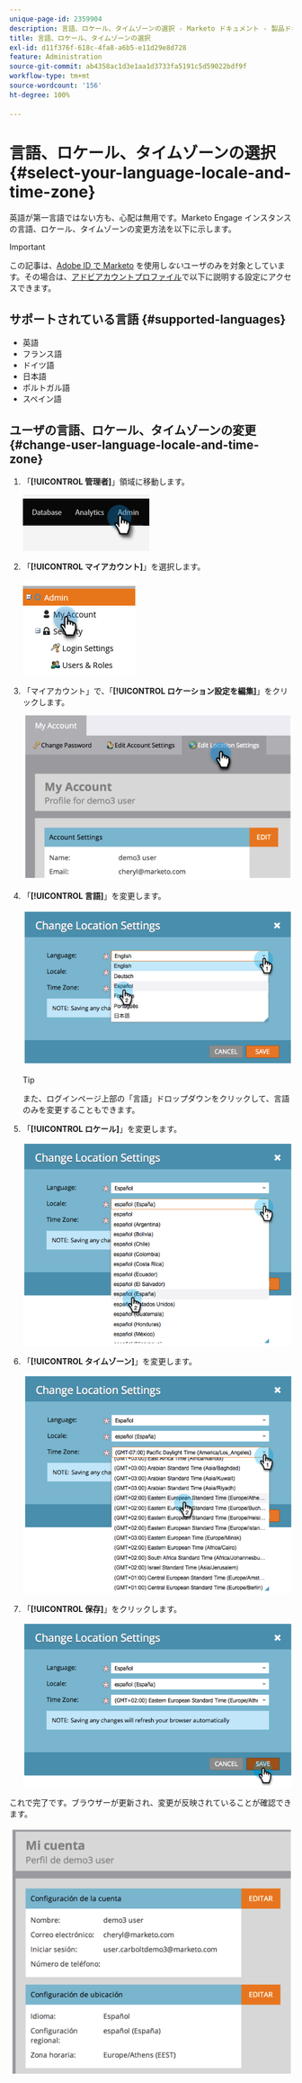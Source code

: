 ```yaml
---
unique-page-id: 2359904
description: 言語、ロケール、タイムゾーンの選択 - Marketo ドキュメント - 製品ドキュメント
title: 言語、ロケール、タイムゾーンの選択
exl-id: d11f376f-618c-4fa8-a6b5-e11d29e8d728
feature: Administration
source-git-commit: ab4358ac1d3e1aa1d3733fa5191c5d59022bdf9f
workflow-type: tm+mt
source-wordcount: '156'
ht-degree: 100%

---
```


# 言語、ロケール、タイムゾーンの選択 {#select-your-language-locale-and-time-zone}

英語が第一言語ではない方も、心配は無用です。Marketo Engage インスタンスの言語、ロケール、タイムゾーンの変更方法を以下に示します。

>[!IMPORTANT]
>
>この記事は、[Adobe ID で Marketo](/help/marketo/product-docs/administration/marketo-with-adobe-identity/adobe-identity-management-overview.md) を使用し&#x200B;_ない_&#x200B;ユーザのみを対象としています。その場合は、[アドビアカウントプロファイル](https://account.adobe.com/profile)で以下に説明する設定にアクセスできます。

## サポートされている言語 {#supported-languages}

* 英語
* フランス語
* ドイツ語
* 日本語
* ポルトガル語
* スペイン語

## ユーザの言語、ロケール、タイムゾーンの変更 {#change-user-language-locale-and-time-zone}

1. 「**[!UICONTROL 管理者]**」領域に移動します。

   ![](assets/select-your-language-locale-and-time-zone-1.png)

1. 「**[!UICONTROL マイアカウント]**」を選択します。

   ![](assets/select-your-language-locale-and-time-zone-2.png)

1. 「マイアカウント」で、「**[!UICONTROL ロケーション設定を編集]**」をクリックします。

   ![](assets/select-your-language-locale-and-time-zone-3.png)

1. 「**[!UICONTROL 言語]**」を変更します。

   ![](assets/select-your-language-locale-and-time-zone-4.png)

   >[!TIP]
   >
   >また、ログインページ上部の「言語」ドロップダウンをクリックして、言語のみを変更することもできます。

1. 「**[!UICONTROL ロケール]**」を変更します。

   ![](assets/select-your-language-locale-and-time-zone-5.png)

1. 「**[!UICONTROL タイムゾーン]**」を変更します。

   ![](assets/select-your-language-locale-and-time-zone-6.png)

1. 「**[!UICONTROL 保存]**」をクリックします。

   ![](assets/select-your-language-locale-and-time-zone-7.png)

これで完了です。ブラウザーが更新され、変更が反映されていることが確認できます。

![](assets/select-your-language-locale-and-time-zone-8.png)
